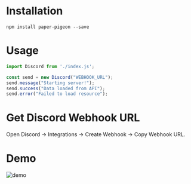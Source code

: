 # Installation
```console
npm install paper-pigeon --save
```
# Usage
```js
import Discord from './index.js';

const send = new Discord("WEBHOOK_URL");
send.message("Starting server!");
send.success("Data loaded from API");
send.error("Failed to load resource");
```
# Get Discord Webhook URL
Open Discord -> Integrations -> Create Webhook -> Copy Webhook URL.

# Demo
![demo](https://user-images.githubusercontent.com/30378184/95209529-5c735e00-07e2-11eb-9724-e5a49b1e8585.jpg)
